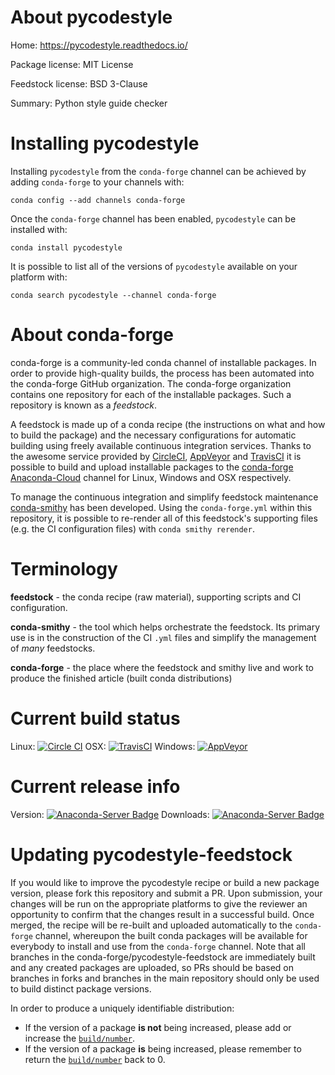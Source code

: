 About pycodestyle
=================

Home: https://pycodestyle.readthedocs.io/

Package license: MIT License

Feedstock license: BSD 3-Clause

Summary: Python style guide checker



Installing pycodestyle
======================

Installing `pycodestyle` from the `conda-forge` channel can be achieved by adding `conda-forge` to your channels with:

```
conda config --add channels conda-forge
```

Once the `conda-forge` channel has been enabled, `pycodestyle` can be installed with:

```
conda install pycodestyle
```

It is possible to list all of the versions of `pycodestyle` available on your platform with:

```
conda search pycodestyle --channel conda-forge
```



About conda-forge
=================

conda-forge is a community-led conda channel of installable packages.
In order to provide high-quality builds, the process has been automated into the
conda-forge GitHub organization. The conda-forge organization contains one repository
for each of the installable packages. Such a repository is known as a *feedstock*.

A feedstock is made up of a conda recipe (the instructions on what and how to build
the package) and the necessary configurations for automatic building using freely
available continuous integration services. Thanks to the awesome service provided by
[CircleCI](https://circleci.com/), [AppVeyor](http://www.appveyor.com/)
and [TravisCI](https://travis-ci.org/) it is possible to build and upload installable
packages to the [conda-forge](https://anaconda.org/conda-forge)
[Anaconda-Cloud](http://docs.anaconda.org/) channel for Linux, Windows and OSX respectively.

To manage the continuous integration and simplify feedstock maintenance
[conda-smithy](http://github.com/conda-forge/conda-smithy) has been developed.
Using the ``conda-forge.yml`` within this repository, it is possible to re-render all of
this feedstock's supporting files (e.g. the CI configuration files) with ``conda smithy rerender``.


Terminology
===========

**feedstock** - the conda recipe (raw material), supporting scripts and CI configuration.

**conda-smithy** - the tool which helps orchestrate the feedstock.
                   Its primary use is in the construction of the CI ``.yml`` files
                   and simplify the management of *many* feedstocks.

**conda-forge** - the place where the feedstock and smithy live and work to
                  produce the finished article (built conda distributions)

Current build status
====================

Linux: [![Circle CI](https://circleci.com/gh/conda-forge/pycodestyle-feedstock.svg?style=shield)](https://circleci.com/gh/conda-forge/pycodestyle-feedstock)
OSX: [![TravisCI](https://travis-ci.org/conda-forge/pycodestyle-feedstock.svg?branch=master)](https://travis-ci.org/conda-forge/pycodestyle-feedstock)
Windows: [![AppVeyor](https://ci.appveyor.com/api/projects/status/github/conda-forge/pycodestyle-feedstock?svg=True)](https://ci.appveyor.com/project/conda-forge/pycodestyle-feedstock/branch/master)

Current release info
====================
Version: [![Anaconda-Server Badge](https://anaconda.org/conda-forge/pycodestyle/badges/version.svg)](https://anaconda.org/conda-forge/pycodestyle)
Downloads: [![Anaconda-Server Badge](https://anaconda.org/conda-forge/pycodestyle/badges/downloads.svg)](https://anaconda.org/conda-forge/pycodestyle)


Updating pycodestyle-feedstock
==============================

If you would like to improve the pycodestyle recipe or build a new
package version, please fork this repository and submit a PR. Upon submission,
your changes will be run on the appropriate platforms to give the reviewer an
opportunity to confirm that the changes result in a successful build. Once
merged, the recipe will be re-built and uploaded automatically to the
`conda-forge` channel, whereupon the built conda packages will be available for
everybody to install and use from the `conda-forge` channel.
Note that all branches in the conda-forge/pycodestyle-feedstock are
immediately built and any created packages are uploaded, so PRs should be based
on branches in forks and branches in the main repository should only be used to
build distinct package versions.

In order to produce a uniquely identifiable distribution:
 * If the version of a package **is not** being increased, please add or increase
   the [``build/number``](http://conda.pydata.org/docs/building/meta-yaml.html#build-number-and-string).
 * If the version of a package **is** being increased, please remember to return
   the [``build/number``](http://conda.pydata.org/docs/building/meta-yaml.html#build-number-and-string)
   back to 0.
